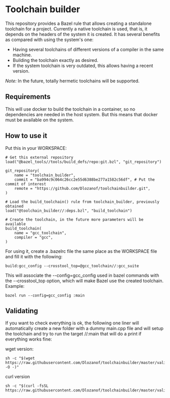 # Toolchain builder
This repository provides a Bazel rule that allows creating a standalone toolchain for a project. Currently a native toolchain is used, that is, it depends on the headers of the system it is created. It has several benefits as compared with using the system's one:
- Having several toolchains of different versions of a compiler in the same machine.
- Building the toolchain exactly as desired.
- If the system toolchain is very outdated, this allows having a recent version.

*Note:*
In the future, totally hermetic toolchains will be supported.

## Requirements
This will use docker to build the toolchain in a container, so no dependencies are needed in the host system. But this means that docker must be available on the system.

## How to use it
Put this in your WORKSPACE:

```
# Get this external repository
load("@bazel_tools//tools/build_defs/repo:git.bzl", "git_repository")

git_repository(
    name = "toolchain_builder",
    commit = "ba994c9c064c26cc2e55d6388be277a1582c56df", # Put the commit of interest
    remote = "https://github.com/Dlozanof/toolchainbuilder.git",
)

# Load the build_toolchain() rule from toolchain_builder, previously obtained
load("@toolchain_builder//:deps.bzl", "build_toolchain")

# Create the toolchain, in the future more parameters will be available
build_toolchain(
    name = "gcc_toolchain",
    compiler = "gcc",
)
```

For using it, create a .bazelrc file the same place as the WORKSPACE file and fill it with the following:
```
build:gcc_config --crosstool_top=@gcc_toolchain//:gcc_suite
```

This will associate the --config=gcc_config used in bazel commands with the --crosstool_top option, which will make Bazel use the created toolchain. Example:
```
bazel run --config=gcc_config :main
```

## Validating
If you want to check everything is ok, the following one liner will automatically create a new folder with a dummy main.cpp file and will setup the toolchain and try to run the target //:main that will do a print if everything works fine:

wget version:
```
sh -c "$(wget https://raw.githubusercontent.com/Dlozanof/toolchainbuilder/master/validate_repo.sh -O -)"
```
curl version
```
sh -c "$(curl -fsSL https://raw.githubusercontent.com/Dlozanof/toolchainbuilder/master/validate_repo.sh)"
```
